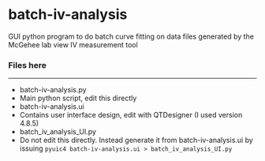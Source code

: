 batch-iv-analysis
=================

GUI python program to do batch curve fitting on data files generated by the McGehee lab view IV measurement tool

### Files here
---
- batch-iv-analysis.py
 - Main python script, edit this directly
- batch-iv-analysis.ui
 - Contains user interface design, edit with QTDesigner (I used version 4.8.5)
- batch_iv_analysis_UI.py
- Do not edit this directly. Instead generate it from batch-iv-analysis.ui by issuing `pyuic4 batch-iv-analysis.ui > batch_iv_analysis_UI.py`
